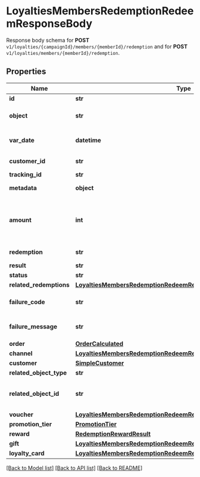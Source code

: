 # LoyaltiesMembersRedemptionRedeemResponseBody

Response body schema for **POST** `v1/loyalties/{campaignId}/members/{memberId}/redemption` and for **POST** `v1/loyalties/members/{memberId}/redemption`.

## Properties
Name | Type | Description | Notes
------------ | ------------- | ------------- | -------------
**id** | **str** | Unique redemption ID. | [optional] 
**object** | **str** | The type of the object represented by the JSON | [optional] [default to 'redemption']
**var_date** | **datetime** | Timestamp representing the date and time when the object was created. The value is shown in the ISO 8601 format. | [optional] 
**customer_id** | **str** | Unique customer ID of the redeeming customer. | [optional] 
**tracking_id** | **str** | Hashed customer source ID. | [optional] 
**metadata** | **object** | The metadata object stores all custom attributes assigned to the redemption. | [optional] 
**amount** | **int** | For gift cards, this is a positive integer in the smallest currency unit (e.g. 100 cents for $1.00) representing the number of redeemed credits. For loyalty cards, this is the number of loyalty points used in the transaction. | [optional] 
**redemption** | **str** | Unique redemption ID of the parent redemption. | [optional] 
**result** | **str** | Redemption result. | [optional] 
**status** | **str** | Redemption status. | [optional] 
**related_redemptions** | [**LoyaltiesMembersRedemptionRedeemResponseBodyRelatedRedemptions**](LoyaltiesMembersRedemptionRedeemResponseBodyRelatedRedemptions.md) |  | [optional] 
**failure_code** | **str** | If the result is &#x60;FAILURE&#x60;, this parameter will provide a generic reason as to why the redemption failed. | [optional] 
**failure_message** | **str** | If the result is &#x60;FAILURE&#x60;, this parameter will provide a more expanded reason as to why the redemption failed. | [optional] 
**order** | [**OrderCalculated**](OrderCalculated.md) |  | [optional] 
**channel** | [**LoyaltiesMembersRedemptionRedeemResponseBodyChannel**](LoyaltiesMembersRedemptionRedeemResponseBodyChannel.md) |  | [optional] 
**customer** | [**SimpleCustomer**](SimpleCustomer.md) |  | [optional] 
**related_object_type** | **str** | Defines the related object. | [optional] 
**related_object_id** | **str** | Unique related object ID assigned by Voucherify, i.e. v_lfZi4rcEGe0sN9gmnj40bzwK2FH6QUno for a voucher. | [optional] 
**voucher** | [**LoyaltiesMembersRedemptionRedeemResponseBodyVoucher**](LoyaltiesMembersRedemptionRedeemResponseBodyVoucher.md) |  | [optional] 
**promotion_tier** | [**PromotionTier**](PromotionTier.md) |  | [optional] 
**reward** | [**RedemptionRewardResult**](RedemptionRewardResult.md) |  | [optional] 
**gift** | [**LoyaltiesMembersRedemptionRedeemResponseBodyGift**](LoyaltiesMembersRedemptionRedeemResponseBodyGift.md) |  | [optional] 
**loyalty_card** | [**LoyaltiesMembersRedemptionRedeemResponseBodyLoyaltyCard**](LoyaltiesMembersRedemptionRedeemResponseBodyLoyaltyCard.md) |  | [optional] 

[[Back to Model list]](../README.md#documentation-for-models) [[Back to API list]](../README.md#documentation-for-api-endpoints) [[Back to README]](../README.md)


